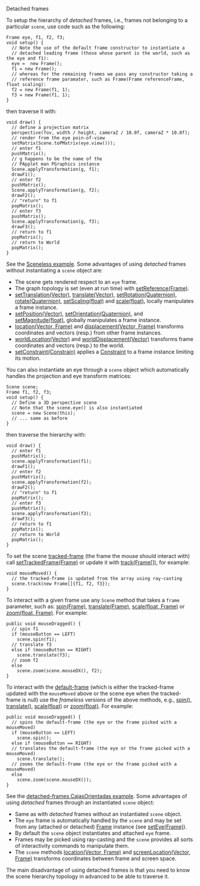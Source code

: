 Detached frames

To setup the hierarchy of _detached_ frames, i.e., frames not belonging to a particular `scene`, use code such as the following:

```processing
Frame eye, f1, f2, f3;
void setup() {
  // Note the use of the default frame constructor to instantiate a
  // detached leading frame (those whose parent is the world, such as the eye and f1):
  eye =  new Frame();
  f1 = new Frame();
  // whereas for the remaining frames we pass any constructor taking a
  // reference frame paramater, such as Frame(Frame referenceFrame, float scaling):
  f2 = new Frame(f1, 1);
  f3 = new Frame(f1, 1);
}
```

then traverse it with:

```processing
void draw() {
  // define a projection matrix
  perspective(fov, width / height, cameraZ / 10.0f, cameraZ * 10.0f);
  // render from the eye poin-of-view
  setMatrix(Scene.toPMatrix(eye.view()));
  // enter f1
  pushMatrix();
  // g happens to be the name of the
  // PApplet man PGraphics instance
  Scene.applyTransformation(g, f1);
  drawF1();
  // enter f2
  pushMatrix();
  Scene.applyTransformation(g, f2);
  drawF2();
  // "return" to f1
  popMatrix();
  // enter f3
  pushMatrix();
  Scene.applyTransformation(g, f3);
  drawF3();
  // return to f1
  popMatrix();
  // return to World
  popMatrix();
}
```

See the [Sceneless example](https://github.com/VisualComputing/frames/tree/master/examples/1.DetachedFrames/Sceneless). Some advantages of using _detached_ frames without instantiating a `scene` object are:

* The scene gets rendered respect to an `eye` frame.
* The graph topology is set (even at run time) with [setReference(Frame)](https://visualcomputing.github.io/frames-javadocs/frames/core/Frame.html#setReference-frames.core.Frame-).
* [setTranslation(Vector)](https://visualcomputing.github.io/frames-javadocs/frames/core/Frame.html#setTranslation-frames.primitives.Vector-), [translate(Vector)](https://visualcomputing.github.io/frames-javadocs/frames/core/Frame.html#translate-frames.primitives.Vector-), [setRotation(Quaternion)](https://visualcomputing.github.io/frames-javadocs/frames/core/Frame.html#setRotation-frames.primitives.Quaternion-), [rotate(Quaternion)](https://visualcomputing.github.io/frames-javadocs/frames/core/Frame.html#rotate-frames.primitives.Quaternion-), [setScaling(float)](https://visualcomputing.github.io/frames-javadocs/frames/core/Frame.html#setScaling-float-) and [scale(float)](https://visualcomputing.github.io/frames-javadocs/frames/core/Frame.html#scale-float-), locally manipulates a frame instance.
* [setPosition(Vector)](https://visualcomputing.github.io/frames-javadocs/frames/core/Frame.html#setPosition-frames.primitives.Vector-), [setOrientation(Quaternion)](https://visualcomputing.github.io/frames-javadocs/frames/core/Frame.html#setOrientation-frames.primitives.Quaternion-), and [setMagnitude(float)](https://visualcomputing.github.io/frames-javadocs/frames/core/Frame.html#setMagnitude-float-), globally manipulates a frame instance.
* [location(Vector, Frame)](https://visualcomputing.github.io/frames-javadocs/frames/core/Frame.html#location-frames.primitives.Vector-frames.core.Frame-) and [displacement(Vector, Frame)](https://visualcomputing.github.io/frames-javadocs/frames/core/Frame.html#displacement-frames.primitives.Vector-frames.core.Frame-) transforms coordinates and vectors (resp.) from other frame instances.
* [worldLocation(Vector)](https://visualcomputing.github.io/frames-javadocs/frames/core/Frame.html#worldLocation-frames.primitives.Vector-) and [worldDisplacement(Vector)](https://visualcomputing.github.io/frames-javadocs/frames/core/Frame.html#worldDisplacement-frames.primitives.Vector-) transforms frame coordinates and vectors (resp.) to the world.
* [setConstraint(Constrain)](https://visualcomputing.github.io/frames-javadocs/frames/core/Frame.html#setConstraint-frames.core.constraint.Constraint-) applies a [Constraint](https://visualcomputing.github.io/frames-javadocs/frames/primitives/constraint/Constraint.html) to a frame instance limiting its motion.

You can also instantiate an eye through a `scene` object which automatically handles the projection and eye transform matrices:

```processing
Scene scene;
Frame f1, f2, f3;
void setup() {
  // Define a 3D perspective scene
  // Note that the scene.eye() is also instantiated
  scene = new Scene(this);
  // ... same as before
}
```

then traverse the hierarchy with:

```processing
void draw() {
  // enter f1
  pushMatrix();
  scene.applyTransformation(f1);
  drawF1();
  // enter f2
  pushMatrix();
  scene.applyTransformation(f2);
  drawF2();
  // "return" to f1
  popMatrix();
  // enter f3
  pushMatrix();
  scene.applyTransformation(f3);
  drawF3();
  // return to f1
  popMatrix();
  // return to World
  popMatrix();
}
```

To set the scene [tracked-frame](https://visualcomputing.github.io/frames-javadocs/frames/core/Graph.html#trackedFrame--) (the frame the mouse should interact with) call [setTrackedFrame(Frame)](https://visualcomputing.github.io/frames-javadocs/frames/core/Graph.html#setTrackedFrame-frames.core.Frame-) or update it with [track(Frame[])](https://visualcomputing.github.io/frames-javadocs/frames/processing/Scene.html#track-frames.core.Frame:A-), for example:

```processing
void mouseMoved() {
  // the tracked-frame is updated from the array using ray-casting
  scene.track(new Frame[]{f1, f2, f3});
}
```

To interact with a given frame use any `Scene` method that takes a `frame` parameter, such as: [spin(Frame)](https://visualcomputing.github.io/frames-javadocs/frames/processing/Scene.html#spin-frames.core.Frame-), [translate(Frame)](https://visualcomputing.github.io/frames-javadocs/frames/processing/Scene.html#translate-frames.core.Frame-), [scale(float, Frame)](https://visualcomputing.github.io/frames-javadocs/frames/core/Graph.html#scale-float-frames.core.Frame-) or [zoom(float, Frame)](https://visualcomputing.github.io/frames-javadocs/frames/core/Graph.html#zoom-float-frames.core.Frame-). For example:

```processing
public void mouseDragged() {
  // spin f1
  if (mouseButton == LEFT)
    scene.spin(f1);
  // translate f3
  else if (mouseButton == RIGHT)
    scene.translate(f3);
  // zoom f2
  else
    scene.zoom(scene.mouseDX(), f2);
}
```

To interact with the [default-frame](https://visualcomputing.github.io/frames-javadocs/frames/core/Graph.html#defaultFrame--) (which is either the tracked-frame updated with the `mouseMoved` above or the scene eye when the tracked-frame is null) use the _frameless_ versions of the above methods, e.g., [spin()](https://visualcomputing.github.io/frames-javadocs/frames/processing/Scene.html#spin--), [translate()](https://visualcomputing.github.io/frames-javadocs/frames/processing/Scene.html#translate--), [scale(float)](https://visualcomputing.github.io/frames-javadocs/frames/core/Graph.html#scale-float-) or [zoom(float)](https://visualcomputing.github.io/frames-javadocs/frames/core/Graph.html#zoom-float-). For example:

```processing
public void mouseDragged() {
  // spins the default-frame (the eye or the frame picked with a mouseMoved)
  if (mouseButton == LEFT)
    scene.spin();
  else if (mouseButton == RIGHT)
  // translates the default-frame (the eye or the frame picked with a mouseMoved)
    scene.translate();
  // zooms the default-frame (the eye or the frame picked with a mouseMoved)
  else
    scene.zoom(scene.mouseDX());
}
```

See the [detached-frames CajasOrientadas example](https://github.com/VisualComputing/frames/tree/master/examples/1.DetachedFrames/CajasOrientadas). Some advantages of using _detached_ frames through an instantiated `scene` object:

* Same as with _detached_ frames without an instantiated `scene` object.
* The `eye` frame is automatically handled by the `scene` and may be set from any (attached or detached) [Frame](https://visualcomputing.github.io/frames-javadocs/frames/core/Frame.html) instance (see [setEye(Frame)](https://visualcomputing.github.io/frames-javadocs/frames/core/Graph.html#setEye-frames.core.Frame-)).
* By default the `scene` object instantiates and attached `eye` frame.
* Frames may be picked using ray-casting and the `scene` provides all sorts of interactivity commands to manipulate them.
* The `scene` methods [location(Vector, Frame)](https://visualcomputing.github.io/frames-javadocs/frames/core/Graph.html#location-frames.primitives.Vector-frames.core.Frame-) and [screenLocation(Vector, Frame)](https://visualcomputing.github.io/frames-javadocs/frames/core/Graph.html#screenLocation-frames.primitives.Vector-frames.core.Frame-) transforms coordinates between frame and screen space.

The main disadvantage of using detached frames is that you need to know the scene hierarchy topology in advanced to be able to traverse it.
